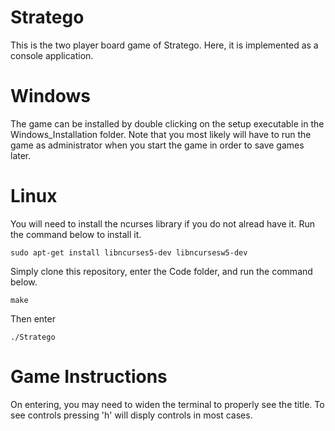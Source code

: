 # Stratego
This is the two player board game of Stratego. Here, it is implemented as a console application.

# Windows

The game can be installed by double clicking on the setup executable in the Windows_Installation folder. Note that you most likely will have to run the game as administrator when you start the game in order to save games later.

# Linux

You will need to install the ncurses library if you do not alread have it. Run the command below to install it.

```shell
sudo apt-get install libncurses5-dev libncursesw5-dev
```

Simply clone this repository, enter the Code folder, and run the command below.

```shell
make
```

Then enter

```shell
./Stratego
```

# Game Instructions

On entering, you may need to widen the terminal to properly see the title. To see controls pressing 'h' will disply controls in most cases.
